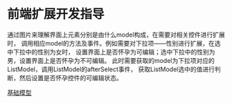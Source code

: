 # 前端扩展开发指导

通过图片来理解界面上元素分别是由什么model构成，在需要对相关控件进行扩展时，
调用相应model的方法及事件。例如需要对下拉项——性别进行扩展，在选中下拉中的性别为女时，
设置界面上是否怀孕为可编辑；选中下拉中的性别为男，设置界面上是否怀孕为不可编辑。
此时需要获取的model为下拉项对应的ListModel，调用ListModel的afterSelect事件，
获取ListModel选中的值进行判断，然后设置是否怀孕控件的可编辑状态。

[基础模型](http://tinper.org/mdf/docs#/ak8rsd.html)